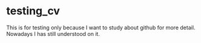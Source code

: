 # testing_cv
This is for testing only because I want to study about github for more detail. Nowadays I has still understood on it.
